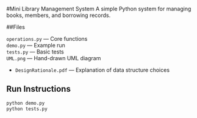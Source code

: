 #Mini Library Management System
A simple Python system for managing books, members, and borrowing records.

##Files

`operations.py` — Core functions  
`demo.py` — Example run  
`tests.py` — Basic tests  
`UML.png` — Hand-drawn UML diagram  
- `DesignRationale.pdf` — Explanation of data structure choices  

## Run Instructions
```bash
python demo.py
python tests.py
